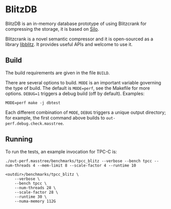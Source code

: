 BlitzDB
=====

BlitzDB is an in-memory database prototype of using Blitzcrank for compressing the storage, it is based on [Silo](http://people.csail.mit.edu/stephentu/papers/silo.pdf). 

Blitzcrank is a novel semantic compressor and it is open-sourced as a library [libblitz](https://github.com/YimingQiao/libblitz). It provides useful APIs and welcome to use it. 

Build
-----

The build requirements are given in the file `BUILD`. 

There are several options to build. `MODE` is an important variable
governing the type of build. The default is `MODE=perf`, see the
Makefile for more options. `DEBUG=1` triggers a debug build (off by
default). Examples:

    MODE=perf make -j dbtest

Each different combination of `MODE`, `DEBUG` triggers
a unique output directory; for example, the first command above builds to
`out-perf.debug.check.masstree`.

Running
-------

To run the tests, an example invocation for TPC-C is:

    ./out-perf.masstree/benchmarks/tpcc_blitz --verbose --bench tpcc --num-threads 4 --mem-limit 8 --scale-factor 4 --runtime 10

    <outdir>/benchmarks/tpcc_blitz \
        --verbose \
        --bench tpcc \
        --num-threads 28 \
        --scale-factor 28 \
        --runtime 30 \
        --numa-memory 112G 
